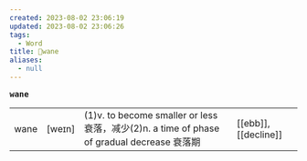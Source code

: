 ```yaml
---
created: 2023-08-02 23:06:19
updated: 2023-08-02 23:06:26
tags:
  - Word
title: 📖wane
aliases:
  - null
---
```


<pre><strong>wane</strong></pre>
|   |   |   |   |
|---|---|---|---|
|wane|[weɪn]|(1)v. to become smaller or less 衰落，减少(2)n. a time of phase of gradual decrease 衰落期|[[ebb]], [[decline]]|